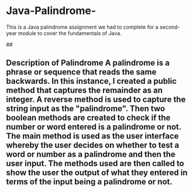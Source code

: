 # Java-Palindrome-
This is a Java palindrome assignment we had to complete for a second-year module to cover the fundamentals of Java.

##<h2> Description of Palindrome 
A palindrome is a phrase or sequence that reads the same backwards. In this instance, I created a public method that captures the remainder as an integer.
A reverse method is used to capture the string input as the "palindrome". Then two boolean methods are created to check if the number or word entered is a 
palindrome or not. The main method is used as the user interface whereby the user decides on whether to test a word or number as a palindrome and then the 
user input. The methods used are then called to show the user the output of what they entered in terms of the input being a palindrome or not. 
